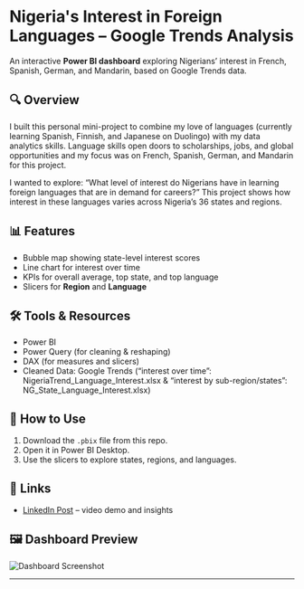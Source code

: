 # Nigeria's Interest in Foreign Languages – Google Trends Analysis

An interactive **Power BI dashboard** exploring Nigerians’ interest in French, Spanish, German, and Mandarin, based on Google Trends data.

## 🔍 Overview
I built this personal mini-project to combine my love of languages (currently learning Spanish, Finnish, and Japanese on Duolingo) with my data analytics skills.
Language skills open doors to scholarships, jobs, and global opportunities and my focus was on French, Spanish, German, and Mandarin for this project.

I wanted to explore: “What level of interest do Nigerians have in learning foreign languages that are in demand for careers?”
This project shows how interest in these languages varies across Nigeria’s 36 states and regions.

## 📊 Features
- Bubble map showing state-level interest scores  
- Line chart for interest over time  
- KPIs for overall average, top state, and top language  
- Slicers for **Region** and **Language**

## 🛠️ Tools & Resources
- Power BI
- Power Query (for cleaning & reshaping)
- DAX (for measures and slicers)
- Cleaned Data: Google Trends (“interest over time”: NigeriaTrend_Language_Interest.xlsx & “interest by sub-region/states”: NG_State_Language_Interest.xlsx)
 
## 🚀 How to Use
1. Download the `.pbix` file from this repo.  
2. Open it in Power BI Desktop.  
3. Use the slicers to explore states, regions, and languages.

## 📎 Links
- [LinkedIn Post](your-post-url-here) – video demo and insights 

## 🖼️ Dashboard Preview

![Dashboard Screenshot](LanguageProject-dashboard.png)

---